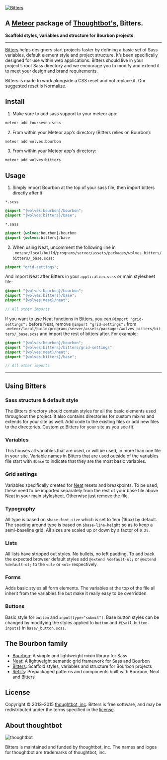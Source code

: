 [![Bitters](http://images.thoughtbot.com/bourbon/bitters-logo.svg)](http://bitters.bourbon.io)

## A [Meteor](http://meteor.com) package of [Thoughtbot's](http://thoughtbot.com), Bitters.

**Scaffold styles, variables and structure for Bourbon projects**

---

[Bitters](http://bitters.bourbon.io) helps designers start projects faster by defining a basic set of Sass variables, default element style and project structure. It’s been specifically designed for use within web applications. Bitters should live in your project’s root Sass directory and we encourage you to modify and extend it to meet your design and brand requirements.

Bitters is made to work alongside a CSS reset and not replace it. Our suggested reset is Normalize.

## Install

1. Make sure to add sass support to your meteor app:

  ```bash
  meteor add fourseven:scss
  ```

2. From within your Meteor app's directory (Bitters relies on Bourbon):

  ```bash
  meteor add wolves:bourbon
  ```

3. From within your Meteor app's directory:

  ```bash
  meteor add wolves:bitters
  ```

## Usage

1. Simply import Bourbon at the top of your sass file, then import bitters directly after it

  `*.scss`
  ```scss
  @import "{wolves:bourbon}/bourbon";
  @import "{wolves:bitters}/base";
  ```
  `*.sass`
  ```sass
  @import {wolves:bourbon}/bourbon
  @import {wolves:bitters}/base
  ```

2. When using Neat, uncomment the following line in `.meteor/local/build/programs/server/assets/packages/wolves_bitters/bitters/_base.scss`:

  ```scss
  @import "grid-settings";
  ```

  And import Neat after Bitters in your `application.scss` or main stylesheet file:

  ```scss
  @import "{wolves:bourbon}/bourbon";
  @import "{wolves:bitters}/base";
  @import "{wolves:neat}/neat";

  // All other imports
  ```

  If you want to use Neat functions in Bitters, you can `@import "grid-settings";` before Neat, remove `@import "grid-settings";` from `.meteor/local/build/programs/server/assets/packages/wolves_bitters/bitters/_base.scss` and import the rest of bitters after. For example:

  ```scss
  @import "{wolves:bourbon}/bourbon";
  @import "{wolves:bitters}/bitters/grid-settings";
  @import "{wolves:neat}/neat";
  @import "{wolves:bitters}/base";

  // All other imports
  ```

---

## Using Bitters

### Sass structure & default style
The Bitters directory should contain styles for all the basic elements used throughout the project. It also contains directories for custom mixins and extends for your site as well. Add code to the existing files or add new files to the directories. Customize Bitters for your site as you see fit.

### Variables
This houses all variables that are used, or will be used, in more than one file in your site. Variable names in Bitters that are used outside of the variables file start with `$base` to indicate that they are the most basic variables.

### Grid settings
Variables specifically created for [Neat](http://neat.bourbon.io) resets and breakpoints. To be used, these need to be imported separately from the rest of your base file above Neat in your main stylesheet. Otherwise just remove the file.

### Typography
All type is based on `$base-font-size` which is set to 1em (16px) by default. The spacing around type is based on `$base-line-height` so as to keep a semi-baseline grid. All sizes are scaled up or down by a factor of `0.25`.

### Lists
All lists have stripped out styles. No bullets, no left padding. To add back the expected browser default styles add `@extend %default-ul;` or `@extend %default-ol;` to the `<ul>` or `<ol>` respectively.

### Forms
Adds basic styles all form elements. The variables at the top of the file all inherit from the variables file but make it really easy to be overridden.

### Buttons
Basic style for `button` and `input[type="submit"]`. Base button styles can be
changed by modifying the styles applied to `button` and `#{$all-button-inputs}`
in `base/_button.scss`.

## The Bourbon family

- [Bourbon](https://github.com/thoughtbot/bourbon): A simple and lightweight mixin library for Sass
- [Neat](https://github.com/thoughtbot/neat): A lightweight semantic grid framework for Sass and Bourbon
- [Bitters](https://github.com/thoughtbot/bitters): Scaffold styles, variables and structure for Bourbon projects
- [Refills](https://github.com/thoughtbot/refills): Prepackaged patterns and components built with Bourbon, Neat and Bitters

## License

Copyright © 2013–2015 [thoughtbot, inc](http://thoughtbot.com). Bitters is free software, and may be redistributed under the terms specified in the [license](LICENSE.md).

## About thoughtbot

![thoughtbot](https://thoughtbot.com/logo.png)

Bitters is maintained and funded by thoughtbot, inc.
The names and logos for thoughtbot are trademarks of thoughtbot, inc.
